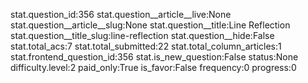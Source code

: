 stat.question_id:356
stat.question__article__live:None
stat.question__article__slug:None
stat.question__title:Line Reflection
stat.question__title_slug:line-reflection
stat.question__hide:False
stat.total_acs:7
stat.total_submitted:22
stat.total_column_articles:1
stat.frontend_question_id:356
stat.is_new_question:False
status:None
difficulty.level:2
paid_only:True
is_favor:False
frequency:0
progress:0
